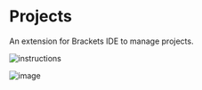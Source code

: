 Projects
========

An extension for Brackets IDE to manage projects.

![instructions](http://content.screencast.com/users/dnbard/folders/Jing/media/fcc64935-fea7-4fc3-91e9-feea0507d6a5/2014-10-02_1612.png)

![image](http://content.screencast.com/users/dnbard/folders/Jing/media/e423ab97-7aa3-4760-b380-0c67d82acd67/2014-10-02_1608.png)